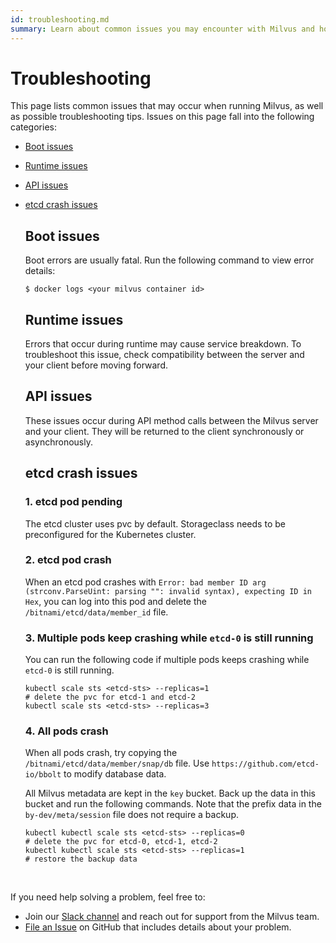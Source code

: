 ```yaml
---
id: troubleshooting.md
summary: Learn about common issues you may encounter with Milvus and how to overcome them.
---
```

# Troubleshooting
This page lists common issues that may occur when running Milvus, as well as possible troubleshooting tips. Issues on this page fall into the following categories:

- [Boot issues](#boot_issues)
- [Runtime issues](#runtime_issues)
- [API issues](#api_issues)
- [etcd crash issues](#etcd_crash_issues)


  ## Boot issues

  Boot errors are usually fatal. Run the following command to view error details:

  ```
  $ docker logs <your milvus container id>
  ```


  ## Runtime issues

  Errors that occur during runtime may cause service breakdown. To troubleshoot this issue, check compatibility between the server and your client before moving forward.


  ## API issues

  These issues occur during API method calls between the Milvus server and your client. They will be returned to the client synchronously or asynchronously.
  

  ## etcd crash issues
  
  ### 1. etcd pod pending

  The etcd cluster uses pvc by default. Storageclass needs to be preconfigured for the Kubernetes cluster.

  ### 2. etcd pod crash

  When an etcd pod crashes with `Error: bad member ID arg (strconv.ParseUint: parsing "": invalid syntax), expecting ID in Hex`, you can log into this pod and delete the `/bitnami/etcd/data/member_id` file.

  ### 3. Multiple pods keep crashing while `etcd-0` is still running

  You can run the following code if multiple pods keeps crashing while `etcd-0` is still running.
  
  ```
  kubectl scale sts <etcd-sts> --replicas=1
  # delete the pvc for etcd-1 and etcd-2
  kubectl scale sts <etcd-sts> --replicas=3
  ```
  
  ### 4. All pods crash
  
  When all pods crash, try copying the `/bitnami/etcd/data/member/snap/db` file. Use `https://github.com/etcd-io/bbolt` to modify database data.

  All Milvus metadata are kept in the `key` bucket. Back up the data in this bucket and run the following commands. Note that the prefix data in the `by-dev/meta/session` file does not require a backup.
  
  ```
  kubectl kubectl scale sts <etcd-sts> --replicas=0
  # delete the pvc for etcd-0, etcd-1, etcd-2
  kubectl kubectl scale sts <etcd-sts> --replicas=1
  # restore the backup data
  ```



<br/>

  If you need help solving a problem, feel free to:

  - Join our [Slack channel](https://join.slack.com/t/milvusio/shared_invite/enQtNzY1OTQ0NDI3NjMzLWNmYmM1NmNjOTQ5MGI5NDhhYmRhMGU5M2NhNzhhMDMzY2MzNDdlYjM5ODQ5MmE3ODFlYzU3YjJkNmVlNDQ2ZTk) and reach out for support from the Milvus team.
  - [File an Issue](https://github.com/milvus-io/milvus/issues/new/choose) on GitHub that includes details about your problem.

